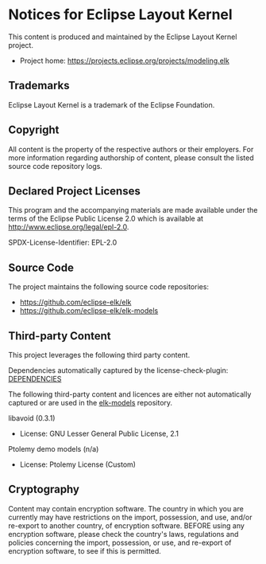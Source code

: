 # Notices for Eclipse Layout Kernel

This content is produced and maintained by the Eclipse Layout Kernel project.

* Project home: https://projects.eclipse.org/projects/modeling.elk

## Trademarks

 Eclipse Layout Kernel is a trademark of the Eclipse Foundation.

## Copyright

All content is the property of the respective authors or their employers. For
more information regarding authorship of content, please consult the listed
source code repository logs.

## Declared Project Licenses

This program and the accompanying materials are made available under the
terms of the Eclipse Public License 2.0 which is available at
http://www.eclipse.org/legal/epl-2.0.

SPDX-License-Identifier: EPL-2.0

## Source Code

The project maintains the following source code repositories:

* https://github.com/eclipse-elk/elk
* https://github.com/eclipse-elk/elk-models

## Third-party Content

This project leverages the following third party content.

Dependencies automatically captured by the license-check-plugin: [DEPENDENCIES](DEPENDENCIES)

The following third-party content and licences are either not automatically captured or are used in the [elk-models](https://github.com/eclipse/elk-models) repository.

libavoid (0.3.1)

* License:  GNU Lesser General Public License, 2.1

Ptolemy demo models (n/a)

* License: Ptolemy License (Custom)

## Cryptography

Content may contain encryption software. The country in which you are currently
may have restrictions on the import, possession, and use, and/or re-export to
another country, of encryption software. BEFORE using any encryption software,
please check the country's laws, regulations and policies concerning the import,
possession, or use, and re-export of encryption software, to see if this is
permitted.
